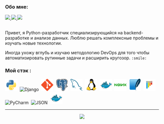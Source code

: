 ### Обо мне:

<a href="https://t.me/kireev20000">
<img src="https://img.shields.io/badge/Telegram-2CA5E0?style=for-the-badge&logo=telegram&logoColor=white"><img>
</a>
<a href="mailto:kireev20000@yandex.ru">
<img src="https://img.shields.io/badge/MAIL-D14836?style=for-the-badge&logo=gmail&logoColor=white"><img>
</a>
<a href="https://github.com/kireev20000?tab=repositories">
<img src="https://img.shields.io/badge/GitHub-100000?style=for-the-badge&logo=github&logoColor=white"><img>
</a>
<br>
<br>

   Привет, я Python-разработчик специализирующийся на backend-разработке и анализе данных.  Люблю решать комплексные проблемы и изучать новые технологии.

Иногда ухожу вглубь и изучаю методологию DevOps для того чтобы автоматизировать рутинные задачи и расширить кругозор.  `:smile:`
 


### Мой стэк :

<div>
  <img src="https://github.com/devicons/devicon/blob/master/icons/python/python-original.svg" title="Python" alt="Python" width="40" height="40"/>&nbsp;
  <img src="https://www.svgrepo.com/show/353656/django.svg" title="Django" alt="Django" width="40" height="40"/>&nbsp;
  <img src="https://github.com/devicons/devicon/blob/master/icons/git/git-original.svg" title="Git" alt="Git" width="40" height="40"/>&nbsp;
  <img src="https://github.com/devicons/devicon/blob/master/icons/postgresql/postgresql-original.svg" title="PostgreSQL" alt="PostgreSQL" width="40" height="40"/>&nbsp;
  <img src="https://github.com/devicons/devicon/blob/master/icons/mysql/mysql-original.svg" title="MySQL" alt="MySQL" width="40" height="40"/>&nbsp;
  <img src="https://github.com/devicons/devicon/blob/master/icons/linux/linux-original.svg" title="Linux" alt="Linux" width="40" height="40"/>&nbsp;
  <img src="https://github.com/devicons/devicon/blob/master/icons/docker/docker-original.svg" title="Docker" alt="Docker" width="40" height="40"/>&nbsp;
  <img src="https://github.com/devicons/devicon/blob/master/icons/nginx/nginx-original.svg" title="Nginx" alt="Nginx" width="40" height="40"/>&nbsp;
  <img src="https://github.com/devicons/devicon/blob/master/icons/sqlite/sqlite-original.svg" title="SQLite" alt="SQLite" width="40" height="40"/>&nbsp;
  <img src="https://github.com/devicons/devicon/blob/master/icons/pytest/pytest-original.svg" title="pytest" alt="pytest" width="40" height="40"/>&nbsp;
  <img src="https://upload.wikimedia.org/wikipedia/commons/1/1d/PyCharm_Icon.svg" title="PyCharm" alt="PyCharm" width="40" height="40"/>&nbsp;
  <img src="https://www.svgrepo.com/show/14508/json-file.svg" title="JSON" alt="JSON" width="40" height="40"/>&nbsp;
  <img src="https://github.com/devicons/devicon/blob/master/icons/docker/docker-original.svg" title="Docker Compose" alt="Docker Compose" width="40" height="40"/>&nbsp;
</div>  

---
<p align="center">
  <img src="http://github-profile-summary-cards.vercel.app/api/cards/profile-details?username=kireev20000&theme=discord_old_blurple"/>
</p>

